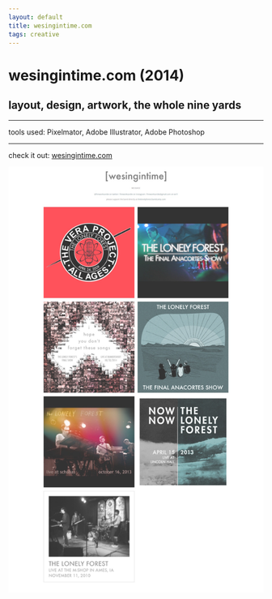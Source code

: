 ```yaml
---
layout: default
title: wesingintime.com
tags: creative
---
```


# wesingintime.com (2014)
## layout, design, artwork, the whole nine yards
****
tools used: Pixelmator, Adobe Illustrator, Adobe Photoshop 

****
check it out: [wesingintime.com](https://www.wesingintime.com)

<img src="/assets/images/myprojects/creative/20141111/wesingintimecrop.jpg" target="_blank" alt="wesingintime.com" class="yc-img">

